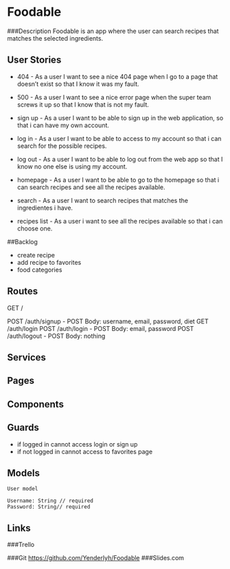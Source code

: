 # Foodable
 
 ###Description
 Foodable is an app where the user can search recipes that matches the selected ingredients.


## User Stories
- 404 - As a user I want to see a nice 404 page when I go to a page that doesn’t exist so that I know it was my fault.

- 500 - As a user I want to see a nice error page when the super team screws it up so that I know that is not my fault.
- sign up - As a user I want to be able to sign up in the web application, so that i can have my own account.

- log in - As a user I want to be able to access to my account so that i can search for the possible recipes.

- log out - As a user I want to be able to log out from the web app so that I know no one else is using my account.

- homepage - As a user I want to be able to go to the homepage so that i can search recipes and see all the recipes available.

- search - As a user I want to search recipes that matches the ingredientes i have.

- recipes list - As a user i want to see all the recipes available so that i can choose one.

##Backlog

- create recipe
- add recipe to favorites
- food categories

## Routes

GET / 

POST /auth/signup - POST Body: username, email, password, diet
GET /auth/login
POST /auth/login - POST Body: email, password
POST /auth/logout - POST Body: nothing

## Services

## Pages

## Components

## Guards
- if logged in cannot access login or sign up
- if not logged in cannot access to favorites page
## Models
```
User model 

Username: String // required
Password: String// required
```

## Links

###Trello


###Git
https://github.com/Yenderlyh/Foodable
###Slides.com

